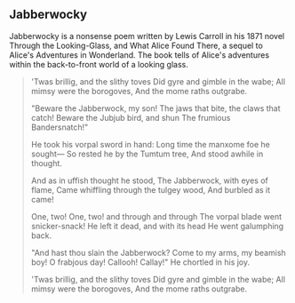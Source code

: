 ## Jabberwocky

Jabberwocky is a nonsense poem written by Lewis Carroll in his 1871 novel Through the Looking-Glass, and What Alice Found There, a sequel to Alice's Adventures in Wonderland. The book tells of Alice's adventures within the back-to-front world of a looking glass.

> 'Twas brillig, and the slithy toves
> Did gyre and gimble in the wabe;
> All mimsy were the borogoves,
> And the mome raths outgrabe.
> 
> "Beware the Jabberwock, my son!
> The jaws that bite, the claws that catch!
> Beware the Jubjub bird, and shun
> The frumious Bandersnatch!"
> 
> He took his vorpal sword in hand:
> Long time the manxome foe he sought—
> So rested he by the Tumtum tree,
> And stood awhile in thought.
> 
> And as in uffish thought he stood,
> The Jabberwock, with eyes of flame,
> Came whiffling through the tulgey wood,
> And burbled as it came!
> 
> One, two! One, two! and through and through
> The vorpal blade went snicker-snack!
> He left it dead, and with its head
> He went galumphing back.
> 
> "And hast thou slain the Jabberwock?
> Come to my arms, my beamish boy!
> O frabjous day! Callooh! Callay!"
> He chortled in his joy.
> 
> 'Twas brillig, and the slithy toves
> Did gyre and gimble in the wabe;
> All mimsy were the borogoves,
> And the mome raths outgrabe.

